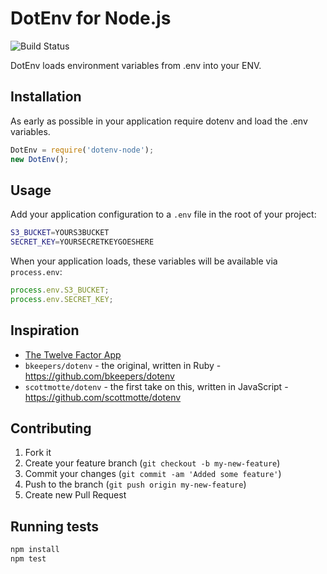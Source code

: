# DotEnv for Node.js

![Build Status](https://travis-ci.org/crushlovely/dotenv-node.png)

DotEnv loads environment variables from .env into your ENV.


## Installation

As early as possible in your application require dotenv and load the .env variables.

``` javascript
DotEnv = require('dotenv-node');
new DotEnv();
```

## Usage

Add your application configuration to a `.env` file in the root of your project:

``` bash
S3_BUCKET=YOURS3BUCKET
SECRET_KEY=YOURSECRETKEYGOESHERE
```

When your application loads, these variables will be available via `process.env`:

``` javascript
process.env.S3_BUCKET;
process.env.SECRET_KEY;
```

## Inspiration

* [The Twelve Factor App](http://12factor.net/config)
* `bkeepers/dotenv` - the original, written in Ruby - https://github.com/bkeepers/dotenv
* `scottmotte/dotenv` - the first take on this, written in JavaScript - https://github.com/scottmotte/dotenv

## Contributing

1. Fork it
2. Create your feature branch (`git checkout -b my-new-feature`)
3. Commit your changes (`git commit -am 'Added some feature'`)
4. Push to the branch (`git push origin my-new-feature`)
5. Create new Pull Request

## Running tests

```bash
npm install
npm test
```

